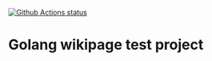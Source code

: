 <p align="left">
  <a href="https://github.com/tobeck/gowiki"><img alt="Github Actions status" src="https://github.com/tobeck/gowiki/workflows/go/badge.svg"></a>
</p>

# Golang wikipage test project
